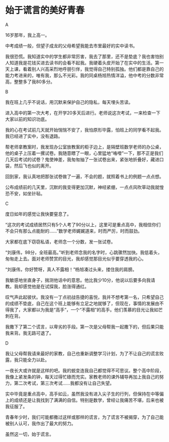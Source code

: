# 始于谎言的美好青春

A 

16岁那年，我上高一。 

中考成绩一般，但望子成龙的父母希望我能去市里最好的实中读书。 

我很恐慌。我知道实中的学生都非常厉害，我去了那里，还不是垫底？我也害怕别人知道我是花钱买进去读书的会看不起我。我硬着头皮开始了在实中的生活。第一天上课，看着别人兴高采烈地呼朋引伴，我觉得自己特别孤独。他们都是靠自己的能力考进来的，唯有我，那么不光彩。我的同桌杨旭热情洋溢，他中考的分数非常高，整整多了我80多分。 

B 

我在班上几乎不说话，用沉默来保护自己的隐私，每天埋头苦读。 

进入高中的第一次大考，在开学20多天后进行。老师说这次考试，一来检查一下大家以前的知识功底。 

我的心在考试前几天就开始惴惴不安了，我怕原形毕露，怕班上的同学看不起我。我已经进了实中，没有退路。 

帮老师拿教案时，我发现办公室放教案的柜子边上，是隔壁班数学老师的办公桌，他的桌子上压着一摞试卷。我随意瞟了一眼，心里猛地“咯噔”一下，那不正是我们几天后考试的试卷？鬼使神差，我匆匆抽了一张试卷出来，紧张地折叠好，藏进口袋，然后飞也似的离开。 

回到家，我认真地把那张试卷做了一遍，不会的题，就照着书上的例题一点点想。 

公布成绩前的几天里，沉默的我变得更加沉默，神经紧绷，一点点风吹草动我就惶恐不安，如坐针毡。 

C 

度日如年的感觉让我快要窒息了。 

“这次的考试成绩居然只有5个人考了90分以上，这里可是重点高中，我相信你们不会只有那么点能耐的……”数学老师娓娓道来，时而严厉，时而鼓劲。 

大家都在底下窃窃私语，老师念一个分数，发一张试卷。 

“刘康伟，98分，全班最高。”听到老师念我的名字时，心跳骤然加快。我低着头，匆匆走上去。面对老师赞赏的目光，我却感觉那目光似乎要穿透我的心。 

“刘康伟，你好赞呀，真人不露相！”杨旭凑过头来，搂住我的肩膀。 

我敏感地坐直身子，揣测他话中的意思。他比我少10分，他说以后要多向我请教。我却感觉他是在试探我，脸涨得通红。 

叹气声此起彼伏。我没有一丁点初战告捷的喜悦，我并不想考第一名，只希望自己的成绩不垫底，自己在这个班上能够有立足之地就够了，但现在，事情的发展由不得我了，大家都以为我是“高手”，一个“不露相”的高手。他们羡慕的目光让我如芒刺在背。 

我撒下了第二个谎言，以卑劣的手段。第一次是父母帮我一起撒下的，但后果只能我来背。我无路可退了。 

D 

我让父母帮我请来最好的家教，自己也重新调整学习计划，为了不让自己的谎言败露，我只能全力以赴。 

一夜长大或许就是这样的吧。我的蜕变连我自己都觉得不可思议。整个高中阶段，我像上紧发条的钟，每天过得忙碌而充实。家教老师的课外辅导再加上我自己的努力，第二次考试，第三次考试……我都没有让自己失望。 

实中毕竟是重点高中，高手如云，虽然我没有进入尖子生的行列，但保持在中等偏上的成绩还是让我找到了满满的自信。特别是数学，曾经让我痛苦不堪，后来也被我征服了。 

青春年少时，我们可能都撒过这样或那样的谎言，为了谎言不被揭穿，为了自己能被别人认可，我作出了最大的努力。 

虽然这一切，始于谎言。